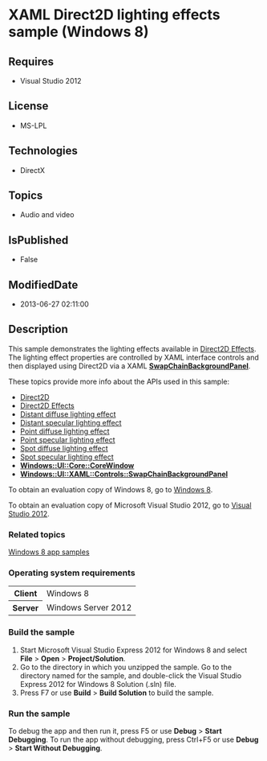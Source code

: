 # XAML Direct2D lighting effects sample (Windows 8)
## Requires
* Visual Studio 2012
## License
* MS-LPL
## Technologies
* DirectX
## Topics
* Audio and video
## IsPublished
* False
## ModifiedDate
* 2013-06-27 02:11:00
## Description

<div id="mainSection">
<p>This sample demonstrates the lighting effects available in <a href="http://msdn.microsoft.com/library/windows/apps/hh706327">
Direct2D Effects</a>. The lighting effect properties are controlled by XAML interface controls and then displayed using Direct2D via a XAML
<a href="http://msdn.microsoft.com/library/windows/apps/hh702626"><b>SwapChainBackgroundPanel</b></a>.</p>
<p>These topics provide more info about the APIs used in this sample:</p>
<ul>
<li><a href="http://msdn.microsoft.com/library/windows/apps/dd370990">Direct2D</a>
</li><li><a href="http://msdn.microsoft.com/library/windows/apps/hh706327">Direct2D Effects</a>
</li><li><a href="http://msdn.microsoft.com/library/windows/apps/hh706331">Distant diffuse lighting effect</a>
</li><li><a href="http://msdn.microsoft.com/library/windows/apps/hh706332">Distant specular lighting effect</a>
</li><li><a href="http://msdn.microsoft.com/library/windows/apps/hh706367">Point diffuse lighting effect</a>
</li><li><a href="http://msdn.microsoft.com/library/windows/apps/hh706368">Point specular lighting effect</a>
</li><li><a href="http://msdn.microsoft.com/library/windows/apps/hh706326">Spot diffuse lighting effect</a>
</li><li><a href="http://msdn.microsoft.com/library/windows/apps/hh706371">Spot specular lighting effect</a>
</li><li><a href="http://msdn.microsoft.com/library/windows/apps/br208225"><b>Windows::UI::Core::CoreWindow</b></a>
</li><li><a href="http://msdn.microsoft.com/library/windows/apps/hh702626"><b>Windows::UI::XAML::Controls::SwapChainBackgroundPanel</b></a>
</li></ul>
<p></p>
<p>To obtain an evaluation copy of Windows&nbsp;8, go to <a href="http://go.microsoft.com/fwlink/p/?linkid=241655">
Windows&nbsp;8</a>.</p>
<p>To obtain an evaluation copy of Microsoft Visual Studio&nbsp;2012, go to <a href="http://go.microsoft.com/fwlink/p/?linkid=241656">
Visual Studio&nbsp;2012</a>.</p>
<h3><a id="related_topics"></a>Related topics</h3>
<dl><dt><a href="http://go.microsoft.com/fwlink/p/?LinkID=227694">Windows 8 app samples</a>
</dt></dl>
<h3>Operating system requirements</h3>
<table>
<tbody>
<tr>
<th>Client</th>
<td><dt>Windows&nbsp;8 </dt></td>
</tr>
<tr>
<th>Server</th>
<td><dt>Windows Server&nbsp;2012 </dt></td>
</tr>
</tbody>
</table>
<h3>Build the sample</h3>
<ol>
<li>Start Microsoft Visual Studio Express&nbsp;2012 for Windows&nbsp;8 and select <b>File</b> &gt;
<b>Open</b> &gt; <b>Project/Solution</b>. </li><li>Go to the directory in which you unzipped the sample. Go to the directory named for the sample, and double-click the Visual Studio Express&nbsp;2012 for Windows&nbsp;8 Solution (.sln) file.
</li><li>Press F7 or use <b>Build</b> &gt; <b>Build Solution</b> to build the sample. </li></ol>
<h3>Run the sample</h3>
<p>To debug the app and then run it, press F5 or use <b>Debug</b> &gt; <b>Start Debugging</b>. To run the app without debugging, press Ctrl&#43;F5 or use
<b>Debug</b> &gt; <b>Start Without Debugging</b>. </p>
</div>
